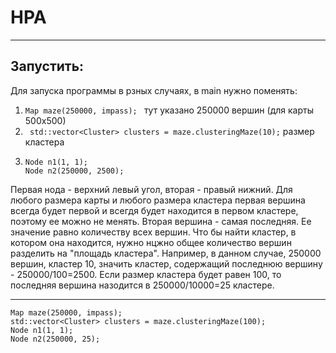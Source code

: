 # HPA
____
## Запустить: 
Для запуска программы в рзных случаях, в main нужно поменять:
1.  ```Map maze(250000, impass); ``` тут указано 250000 вершин (для карты 500х500)
2.  ``` std::vector<Cluster> clusters = maze.clusteringMaze(10);``` размер кластера
3.  ```
    Node n1(1, 1);
    Node n2(250000, 2500);
    ```
Первая нода - верхний левый угол, вторая - правый нижний. Для любого размера карты и любого размера кластера первая вершина всегда будет первой и всегдя будет находится в первом кластере, поэтому ее можно не менять. Вторая вершина - самая последняя. Ее значение равно количеству всех вершин. Что бы найти кластер, в котором она находится, нужно нцжно общее количество вершин разделить на "площадь кластера".
Например, в данном случае, 250000 вершин, кластер 10, значить кластер, содержащий последнюю вершину - 250000/100=2500. Если размер кластера будет равен 100, то последняя вершина назодится в 250000/10000=25 кластере.
____
```
Map maze(250000, impass);
std::vector<Cluster> clusters = maze.clusteringMaze(100);
Node n1(1, 1);
Node n2(250000, 25);
```
